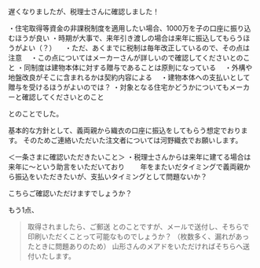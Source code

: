 
遅くなりましたが、税理士さんに確認しました！

・住宅取得等資金の非課税制度を適用したい場合、1000万を子の口座に振り込むほうが良い
・時期が大事で、来年引き渡しの場合は来年に振込してもらうほうがよい（？）
　・ただ、あくまでに税制は毎年改正しているので、その点は注意
　・この点についてはメーカーさんが詳しいので確認してくださいとのこと
・同制度は建物本体に対する贈与であることは原則になっている
　・外構や地盤改良がそこに含まれるかは契約内容による
　・建物本体への支払いとして贈与を受けるほうがよいのでは？
・対象となる住宅かどうかについてもメーカーと確認してくださいとのこと

とのことでした。

基本的な方針として、義両親から織衣の口座に振込をしてもらう想定でおります。
そのためご連絡いただいた注文者については河野織衣でお願いします。

＜一条さまに確認いただきたいこと＞
・税理士さんからは来年に建てる場合は来年に〜という助言をいただいており　
　年をまたいだタイミングで義両親から振込をいただきたいが、支払いタイミングとして問題ないか？

こちらご確認いただけますでしょうか？

もう1点、
>取得されましたら、ご郵送
とのことですが、メールで送付し、そちらで印刷いただくことって可能なものでしょうか？
（枚数多く、漏れがあったときに問題ありのため）
山形さんのメアドをいただければそちらへ送付いたします。